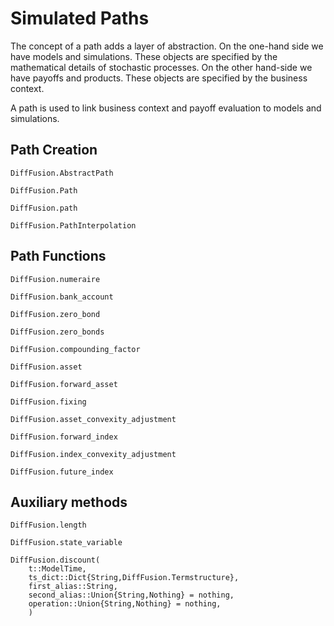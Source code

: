 # Simulated Paths

The concept of a path adds a layer of abstraction. On the one-hand side we have models and simulations. These objects are specified by the mathematical details of stochastic processes. On the other hand-side we have payoffs and products. These objects are specified by the business context.

A path is used to link business context and payoff evaluation to models and simulations.

## Path Creation

```@docs
DiffFusion.AbstractPath
```

```@docs
DiffFusion.Path
```

```@docs
DiffFusion.path
```

```@docs
DiffFusion.PathInterpolation
```

## Path Functions

```@docs
DiffFusion.numeraire
```

```@docs
DiffFusion.bank_account
```

```@docs
DiffFusion.zero_bond
```

```@docs
DiffFusion.zero_bonds
```

```@docs
DiffFusion.compounding_factor
```

```@docs
DiffFusion.asset
```

```@docs
DiffFusion.forward_asset
```

```@docs
DiffFusion.fixing
```

```@docs
DiffFusion.asset_convexity_adjustment
```

```@docs
DiffFusion.forward_index
```

```@docs
DiffFusion.index_convexity_adjustment
```

```@docs
DiffFusion.future_index
```

## Auxiliary methods

```@docs
DiffFusion.length
```

```@docs
DiffFusion.state_variable
```

```@docs
DiffFusion.discount(
    t::ModelTime,
    ts_dict::Dict{String,DiffFusion.Termstructure},
    first_alias::String,
    second_alias::Union{String,Nothing} = nothing,
    operation::Union{String,Nothing} = nothing,
    )
```
